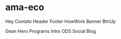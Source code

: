 # ama-eco

Hey
Contato
Header
Footer
HowWork
Banner
BtnUp

Gean
Hero
Programs
Intro
ODS
Social
Blog
